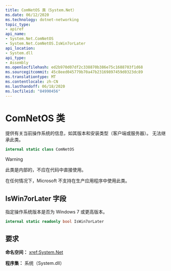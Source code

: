 ```yaml
---
title: ComNetOS 类（System.Net）
ms.date: 06/12/2020
ms.technology: dotnet-networking
topic_type:
- apiref
api_name:
- System.Net.ComNetOS
- System.Net.ComNetOS.IsWin7orLater
api_location:
- System.dll
api_type:
- Assembly
ms.openlocfilehash: ed2b970d07df2c338870b386e75c1688703f1d68
ms.sourcegitcommit: 45c8eed045779b70a47b23169897459d0323dc89
ms.translationtype: MT
ms.contentlocale: zh-CN
ms.lasthandoff: 06/18/2020
ms.locfileid: "84990456"
---
```

# <a name="comnetos-class"></a>ComNetOS 类

提供有关当前操作系统的信息，如其版本和安装类型（客户端或服务器）。 无法继承此类。
  
```csharp  
internal static class ComNetOS
```

> [!WARNING]
> 此类是内部的，不应在代码中直接使用。
>
> 在任何情况下，Microsoft 不支持在生产应用程序中使用此类。

## <a name="iswin7orlater-field"></a>IsWin7orLater 字段

指定操作系统版本是否为 Windows 7 或更高版本。

```csharp
internal static readonly bool IsWin7orLater
```

## <a name="requirements"></a>要求

**命名空间：** <xref:System.Net>

**程序集：** 系统（System.dll）
